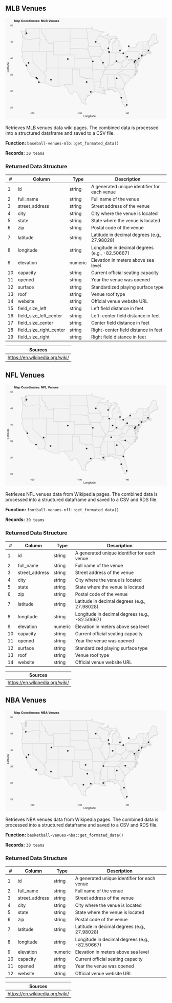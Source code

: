
## MLB Venues

![Missing Values](../../output/figures/mlb_venues_map_plot.png)

 Retrieves MLB venues data wiki pages. The combined data is processed into a structured dataframe and saved to a CSV file. 

**Function:** `baseball-venues-mlb::get_formated_data()` 

**Records:** `30 teams`

### Returned Data Structure

| # | Column | Type | Description |
|----|--------|------|-------------|
| 1 | id | string | A generated unique identifier for each venue |
| 2 | full_name | string | Full name of the venue |
| 3 | street_address | string | Street address of the venue |
| 4 | city | string | City where the venue is located |
| 5 | state | string | State where the venue is located |
| 6 | zip | string | Postal code of the venue |
| 7 | latitude | string | Latitude in decimal degrees (e.g., 27.98028) |
| 8 | longitude | string | Longitude in decimal degrees (e.g., -82.50667) |
| 9 | elevation | numeric | Elevation in meters above sea level |
| 10 | capacity | string | Current official seating capacity |
| 11 | opened | string | Year the venue was opened |
| 12 | surface | string | Standardized playing surface type |
| 13 | roof | string | Venue roof type |
| 14 | website | string | Official venue website URL |
| 15 | field_size_left | string | Left field distance in feet |
| 16 | field_size_left_center | string | Left-center field distance in feet |
| 17 | field_size_center | string | Center field distance in feet |
| 18 | field_size_right_center | string | Right-center field distance in feet |
| 19 | field_size_right | string | Right field distance in feet |

| Sources |
|--------|
| https://en.wikipedia.org/wiki/ |

## NFL Venues

![Missing Values](../../output/figures/nfl_venues_map_plot.png)

 Retrieves NFL venues data from Wikipedia pages. The combined data is processed into a structured dataframe and saved to a CSV and RDS file. 

**Function:** `football-venues-nfl::get_formated_data()` 

**Records:** `30 teams`

### Returned Data Structure

| # | Column | Type | Description |
|----|--------|------|-------------|
| 1 | id | string | A generated unique identifier for each venue |
| 2 | full_name | string | Full name of the venue |
| 3 | street_address | string | Street address of the venue |
| 4 | city | string | City where the venue is located |
| 5 | state | string | State where the venue is located |
| 6 | zip | string | Postal code of the venue |
| 7 | latitude | string | Latitude in decimal degrees (e.g., 27.98028) |
| 8 | longitude | string | Longitude in decimal degrees (e.g., -82.50667) |
| 9 | elevation | numeric | Elevation in meters above sea level |
| 10 | capacity | string | Current official seating capacity |
| 11 | opened | string | Year the venue was opened |
| 12 | surface | string | Standardized playing surface type |
| 13 | roof | string | Venue roof type |
| 14 | website | string | Official venue website URL |

| Sources |
|--------|
| https://en.wikipedia.org/wiki/ |

## NBA Venues

![Missing Values](../../output/figures/nba_venues_map_plot.png)

 Retrieves NBA venues data from Wikipedia pages. The combined data is processed into a structured dataframe and saved to a CSV and RDS file. 

**Function:** `basketball-venues-nba::get_formated_data()` 

**Records:** `30 teams`

### Returned Data Structure

| # | Column | Type | Description |
|----|--------|------|-------------|
| 1 | id | string | A generated unique identifier for each venue |
| 2 | full_name | string | Full name of the venue |
| 3 | street_address | string | Street address of the venue |
| 4 | city | string | City where the venue is located |
| 5 | state | string | State where the venue is located |
| 6 | zip | string | Postal code of the venue |
| 7 | latitude | string | Latitude in decimal degrees (e.g., 27.98028) |
| 8 | longitude | string | Longitude in decimal degrees (e.g., -82.50667) |
| 9 | elevation | numeric | Elevation in meters above sea level |
| 10 | capacity | string | Current official seating capacity |
| 11 | opened | string | Year the venue was opened |
| 12 | website | string | Official venue website URL |

| Sources |
|--------|
| https://en.wikipedia.org/wiki/ |

